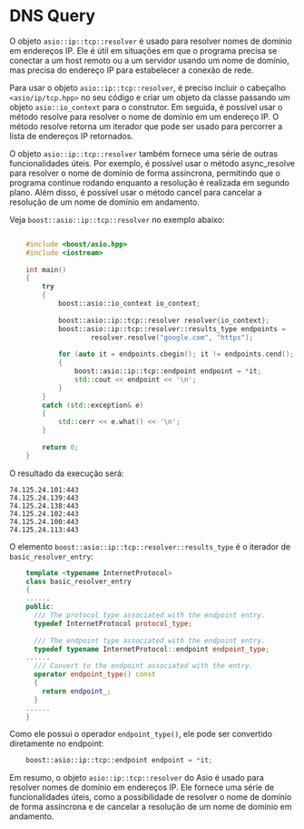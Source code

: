 # DNS Query

O objeto `asio::ip::tcp::resolver` é usado para resolver nomes de domínio em endereços IP. Ele é útil em situações em que o programa precisa se conectar a um host remoto ou a um servidor usando um nome de domínio, mas precisa do endereço IP para estabelecer a conexão de rede.

Para usar o objeto `asio::ip::tcp::resolver`, é preciso incluir o cabeçalho `<asio/ip/tcp.hpp>` no seu código e criar um objeto da classe passando um objeto `asio::io_context` para o construtor. Em seguida, é possível usar o método resolve para resolver o nome de domínio em um endereço IP. O método resolve retorna um iterador que pode ser usado para percorrer a lista de endereços IP retornados.

O objeto `asio::ip::tcp::resolver` também fornece uma série de outras funcionalidades úteis. Por exemplo, é possível usar o método async_resolve para resolver o nome de domínio de forma assíncrona, permitindo que o programa continue rodando enquanto a resolução é realizada em segundo plano. Além disso, é possível usar o método cancel para cancelar a resolução de um nome de domínio em andamento.

Veja `boost::asio::ip::tcp::resolver` no exemplo abaixo:

```cpp

	#include <boost/asio.hpp>
	#include <iostream>
	
	int main()
	{
	    try
	    {
	        boost::asio::io_context io_context;
	
	        boost::asio::ip::tcp::resolver resolver{io_context};
	        boost::asio::ip::tcp::resolver::results_type endpoints =
	                resolver.resolve("google.com", "https");
	
	        for (auto it = endpoints.cbegin(); it != endpoints.cend(); it++)
	        {
	            boost::asio::ip::tcp::endpoint endpoint = *it;
	            std::cout << endpoint << '\n';
	        }
	    }
	    catch (std::exception& e)
	    {
	        std::cerr << e.what() << '\n';
	    }
	
	    return 0;
	}
```

O resultado da execução será:   

	74.125.24.101:443
	74.125.24.139:443
	74.125.24.138:443
	74.125.24.102:443
	74.125.24.100:443
	74.125.24.113:443

O elemento `boost::asio::ip::tcp::resolver::results_type` é o iterador de `basic_resolver_entry`: 

```cpp
	template <typename InternetProtocol>
	class basic_resolver_entry
	{
	......
	public:
	  /// The protocol type associated with the endpoint entry.
	  typedef InternetProtocol protocol_type;
	
	  /// The endpoint type associated with the endpoint entry.
	  typedef typename InternetProtocol::endpoint endpoint_type;
	......
	  /// Convert to the endpoint associated with the entry.
	  operator endpoint_type() const
	  {
	    return endpoint_;
	  }
	......
	}
```
Como ele possui o operador `endpoint_type()`, ele pode ser convertido diretamente no endpoint:

```cpp
	boost::asio::ip::tcp::endpoint endpoint = *it;
```

Em resumo, o objeto `asio::ip::tcp::resolver` do Asio é usado para resolver nomes de domínio em endereços IP. Ele fornece uma série de funcionalidades úteis, como a possibilidade de resolver o nome de domínio de forma assíncrona e de cancelar a resolução de um nome de domínio em andamento.
